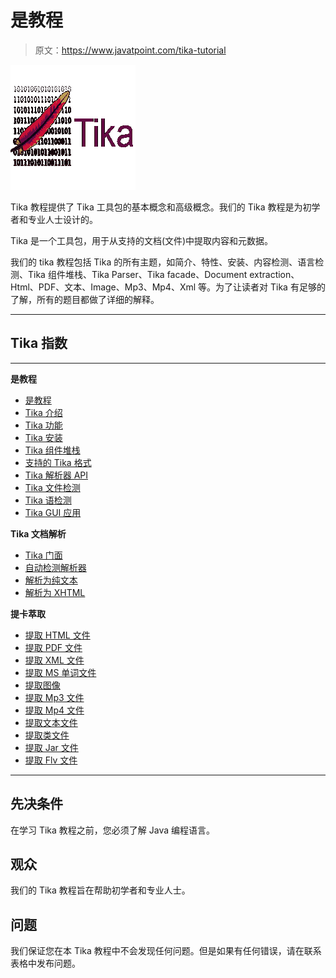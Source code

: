 # 是教程

> 原文：<https://www.javatpoint.com/tika-tutorial>

![Tika Tutorial](img/684d9f832930ab74aa044093afa7dbd9.png)

Tika 教程提供了 Tika 工具包的基本概念和高级概念。我们的 Tika 教程是为初学者和专业人士设计的。

Tika 是一个工具包，用于从支持的文档(文件)中提取内容和元数据。

我们的 tika 教程包括 Tika 的所有主题，如简介、特性、安装、内容检测、语言检测、Tika 组件堆栈、Tika Parser、Tika facade、Document extraction、Html、PDF、文本、Image、Mp3、Mp4、Xml 等。为了让读者对 Tika 有足够的了解，所有的题目都做了详细的解释。

* * *

## Tika 指数

* * *

**是教程**

*   [是教程](tika-tutorial)
*   [Tika 介绍](tika-introduction)
*   [Tika 功能](tika-features)
*   [Tika 安装](tika-installation)
*   [Tika 组件堆栈](tika-component-stack)
*   [支持的 Tika 格式](apache-tika-supported-formats)
*   [Tika 解析器 API](tika-parser-api)
*   [Tika 文件检测](tika-document-type-detection)
*   [Tika 语检测](tika-language-detection)
*   [Tika GUI 应用](tika-gui-application)

**Tika 文档解析**

*   [Tika 门面](tika-facade)
*   [自动检测解析器](tika-auto-detector-parser)
*   [解析为纯文本](tika-parsing-document-to-plain-text)
*   [解析为 XHTML](tika-parsing-document-to-xhtml)

**提卡萃取**

*   [提取 HTML 文件](tika-html-file-extraction)
*   [提取 PDF 文件](tika-extracting-pdf-file)
*   [提取 XML 文件](tika-xml-file-extracting)
*   [提取 MS 单词文件](tika-ms-office-file-extraction)
*   [提取图像](tika-image-extraction)
*   [提取 Mp3 文件](tika-mp3-file-extraction)
*   [提取 Mp4 文件](tika-mp4-file-extraction)
*   [提取文本文件](tika-text-file-extraction)
*   [提取类文件](tika-class-file-extraction)
*   [提取 Jar 文件](tika-jar-file-extraction)
*   [提取 Flv 文件](tika-flv-file-extraction)

* * *

## 先决条件

在学习 Tika 教程之前，您必须了解 Java 编程语言。

## 观众

我们的 Tika 教程旨在帮助初学者和专业人士。

## 问题

我们保证您在本 Tika 教程中不会发现任何问题。但是如果有任何错误，请在联系表格中发布问题。